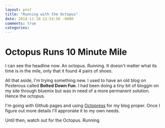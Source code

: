 ```yaml
---
layout: post
title: "Running with the Octopus"
date: 2014-11-10 12:53:56 -0600
comments: true
categories: 
---
```

# Octopus Runs 10 Minute Mile
I can see the headline now. An octopus. Running. It doesn't matter what its time is in the mile, only that it found 4 pairs of shoes.

All that aside, I'm trying something new. I used to have an old blog on Posterous called **Bolted Down Fun**. I had been doing a tiny bit of bloggin on my site through bluemix but was in need of a more permanent solution. Hence the octopus.

I'm going with Github pages and using [Octopress](http://octopress.org/) for my blog proper. Once I figure out more details I'll approriate it to my own needs.

Until then, watch out for the Octopus. Running.
